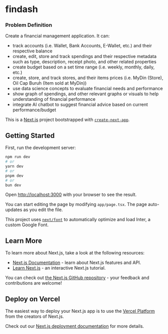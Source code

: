 # findash

### Problem Definition

Create a financial management application. It can:

- track accounts (i.e. Wallet, Bank Accounts, E-Wallet, etc.) and their respective balance
- create, edit, store and track spendings and their respective metadata such as type, description, receipt photo, and other related properties
- create budget based on a set time range (i.e. weekly, monthly, daily, etc.)
- create, store, and track stores, and their items prices (i.e. MyDin (Store), Oil Cap Buruh (Item sold at MyDin))
- use data science concepts to evaluate financial needs and performance
- show graph of spendings, and other relevant graphs or visuals to help understanding of financial performance
- integrate AI chatbot to suggest financial advice based on current performance/budget


This is a [Next.js](https://nextjs.org/) project bootstrapped with [`create-next-app`](https://github.com/vercel/next.js/tree/canary/packages/create-next-app).

## Getting Started

First, run the development server:

```bash
npm run dev
# or
yarn dev
# or
pnpm dev
# or
bun dev
```

Open [http://localhost:3000](http://localhost:3000) with your browser to see the result.

You can start editing the page by modifying `app/page.tsx`. The page auto-updates as you edit the file.

This project uses [`next/font`](https://nextjs.org/docs/basic-features/font-optimization) to automatically optimize and load Inter, a custom Google Font.

## Learn More

To learn more about Next.js, take a look at the following resources:

- [Next.js Documentation](https://nextjs.org/docs) - learn about Next.js features and API.
- [Learn Next.js](https://nextjs.org/learn) - an interactive Next.js tutorial.

You can check out [the Next.js GitHub repository](https://github.com/vercel/next.js/) - your feedback and contributions are welcome!

## Deploy on Vercel

The easiest way to deploy your Next.js app is to use the [Vercel Platform](https://vercel.com/new?utm_medium=default-template&filter=next.js&utm_source=create-next-app&utm_campaign=create-next-app-readme) from the creators of Next.js.

Check out our [Next.js deployment documentation](https://nextjs.org/docs/deployment) for more details.

